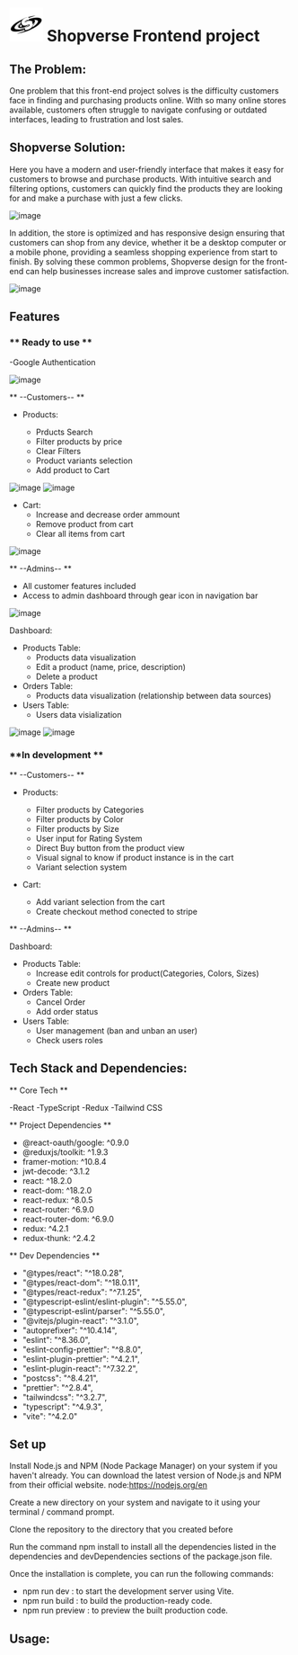 # <img src="/src/assets/logo.png" alt="Alt text" title="Optional title"> Shopverse Frontend project

## The Problem:

One problem that this front-end project solves is the difficulty customers face in finding and purchasing products online. With so many online stores available, customers often struggle to navigate confusing or outdated interfaces, leading to frustration and lost sales.

## Shopverse Solution:

Here you have a modern and user-friendly interface that makes it easy for customers to browse and purchase products. With intuitive search and filtering options, customers can quickly find the products they are looking for and make a purchase with just a few clicks.

![image](https://user-images.githubusercontent.com/90119717/231150033-c6b7fa08-e35a-433c-8bc0-c673d04ee5d5.png)

In addition, the store is optimized and has responsive design ensuring that customers can shop from any device, whether it be a desktop computer or a mobile phone, providing a seamless shopping experience from start to finish. By solving these common problems, Shopverse design for the front-end can help businesses increase sales and improve customer satisfaction.

![image](https://user-images.githubusercontent.com/90119717/231150361-b2e9f604-dcdf-46aa-845b-2b018fb3638a.png)

## Features

### ** Ready to use **

-Google Authentication

![image](https://user-images.githubusercontent.com/90119717/231150508-8622d643-1bab-425a-b53d-489077f71908.png)

** --Customers-- **

- Products:

  - Prducts Search
  - Filter products by price
  - Clear Filters
  - Product variants selection
  - Add product to Cart

![image](https://user-images.githubusercontent.com/90119717/231151495-3251667a-dd9e-464e-81f4-a96054fcab88.png)
![image](https://user-images.githubusercontent.com/90119717/231150957-9ec47fb3-dd90-4787-8850-5e6d67067bc7.png)

- Cart:
  - Increase and decrease order ammount
  - Remove product from cart
  - Clear all items from cart

![image](https://user-images.githubusercontent.com/90119717/231151126-1610bd24-72ed-4830-acd0-9ca07c629fe4.png)

** --Admins-- **

- All customer features included
- Access to admin dashboard through gear icon in navigation bar

![image](https://user-images.githubusercontent.com/90119717/231151909-3dba9316-5db1-41b5-8092-009316673256.png)

Dashboard:

- Products Table:
  - Products data visualization
  - Edit a product (name, price, description)
  - Delete a product
- Orders Table:
  - Products data visualization (relationship between data sources)
- Users Table:
  - Users data visialization

![image](https://user-images.githubusercontent.com/90119717/231152228-16f01225-15d3-4997-9c0e-a5f7f3b8ea28.png)
![image](https://user-images.githubusercontent.com/90119717/231152355-ac5169cf-8eef-44e5-9eac-1025edbcc2bd.png)

### **In development **

** --Customers-- **

- Products:

  - Filter products by Categories
  - Filter products by Color
  - Filter products by Size
  - User input for Rating System
  - Direct Buy button from the product view
  - Visual signal to know if product instance is in the cart
  - Variant selection system

- Cart:
  - Add variant selection from the cart
  - Create checkout method conected to stripe

** --Admins-- **

Dashboard:

- Products Table:
  - Increase edit controls for product(Categories, Colors, Sizes)
  - Create new product
- Orders Table:
  - Cancel Order
  - Add order status
- Users Table:
  - User management (ban and unban an user)
  - Check users roles

## Tech Stack and Dependencies:

** Core Tech **

-React
-TypeScript
-Redux
-Tailwind CSS

** Project Dependencies **

- @react-oauth/google: ^0.9.0
- @reduxjs/toolkit: ^1.9.3
- framer-motion: ^10.8.4
- jwt-decode: ^3.1.2
- react: ^18.2.0
- react-dom: ^18.2.0
- react-redux: ^8.0.5
- react-router: ^6.9.0
- react-router-dom: ^6.9.0
- redux: ^4.2.1
- redux-thunk: ^2.4.2

** Dev Dependencies **

- "@types/react": "^18.0.28",
- "@types/react-dom": "^18.0.11",
- "@types/react-redux": "^7.1.25",
- "@typescript-eslint/eslint-plugin": "^5.55.0",
- "@typescript-eslint/parser": "^5.55.0",
- "@vitejs/plugin-react": "^3.1.0",
- "autoprefixer": "^10.4.14",
- "eslint": "^8.36.0",
- "eslint-config-prettier": "^8.8.0",
- "eslint-plugin-prettier": "^4.2.1",
- "eslint-plugin-react": "^7.32.2",
- "postcss": "^8.4.21",
- "prettier": "^2.8.4",
- "tailwindcss": "^3.2.7",
- "typescript": "^4.9.3",
- "vite": "^4.2.0"

## Set up

Install Node.js and NPM (Node Package Manager) on your system if you haven't already. You can download the latest version of Node.js and NPM from their official website. node:https://nodejs.org/en

Create a new directory on your system and navigate to it using your terminal / command prompt.

Clone the repository to the directory that you created before

Run the command npm install to install all the dependencies listed in the dependencies and devDependencies sections of the package.json file.

Once the installation is complete, you can run the following commands:

- npm run dev : to start the development server using Vite.
- npm run build : to build the production-ready code.
- npm run preview : to preview the built production code.

## Usage:
